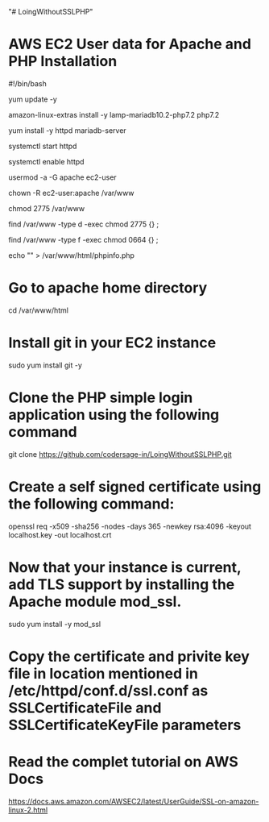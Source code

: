 "# LoingWithoutSSLPHP" 
# AWS EC2 User data for Apache and PHP Installation
#!/bin/bash 

yum update -y

amazon-linux-extras install -y lamp-mariadb10.2-php7.2 php7.2

yum install -y httpd mariadb-server

systemctl start httpd

systemctl enable httpd

usermod -a -G apache ec2-user

chown -R ec2-user:apache /var/www

chmod 2775 /var/www

find /var/www -type d -exec chmod 2775 {} ;

find /var/www -type f -exec chmod 0664 {} ;

echo "" > /var/www/html/phpinfo.php

# Go to apache home directory
cd /var/www/html

# Install git in your EC2 instance
sudo yum install git -y

# Clone the PHP simple login application using the following command
git clone https://github.com/codersage-in/LoingWithoutSSLPHP.git

# Create a self signed certificate using the following command:
openssl req -x509 -sha256 -nodes -days 365 -newkey rsa:4096 -keyout localhost.key -out localhost.crt

# Now that your instance is current, add TLS support by installing the Apache module mod_ssl.
sudo yum install -y mod_ssl

# Copy the certificate and privite key file in location mentioned in /etc/httpd/conf.d/ssl.conf as SSLCertificateFile and SSLCertificateKeyFile parameters

# Read the complet tutorial on AWS Docs
https://docs.aws.amazon.com/AWSEC2/latest/UserGuide/SSL-on-amazon-linux-2.html

